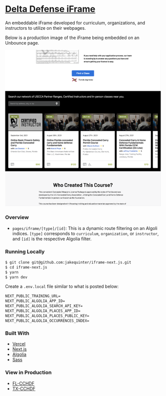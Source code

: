# [Delta Defense iFrame](https://iframe-next-js.vercel.app/)

An embeddable iFrame developed for curriculum, organizations, and instructors to utilize on their webpages.

Below is a production image of the iFrame being embedded on an Unbounce page.

<img src="public/images/README_displayimage.png" />

### Overview

- `pages/iframe/[type]/[id]`: This is a dynamic route filtering on an Algoli indices. `[type]` corresponds to `curriculum`, `organization`, or `instructor`, and `[id]` is the respective Algolia filter.

### Running Locally

```
$ git clone git@github.com:jakequinter/iframe-next.js.git
$ cd iframe-next.js
$ yarn
$ yarn dev
```

Create a `.env.local` file similar to what is posted below:

```
NEXT_PUBLIC_TRAINING_URL=
NEXT_PUBLIC_ALGOLIA_APP_ID=
NEXT_PUBLIC_ALGOLIA_SEARCH_API_KEY=
NEXT_PUBLIC_ALGOLIA_PLACES_APP_ID=
NEXT_PUBLIC_ALGOLIA_PLACES_PUBLIC_KEY=
NEXT_PUBLIC_ALGOLIA_OCCURRENCES_INDEX=
```

### Built With

- [Vercel](https://vercel.com/)
- [Next.js](https://nextjs.org/)
- [Algolia](https://www.algolia.com/)
- [Sass](https://sass-lang.com/)

### View in Production

- [FL-CCHDF](https://www.usconcealedcarry.com/uscca-info/product/florida-license-to-carry-course/)
- [TX-CCHDF](https://www.usconcealedcarry.com/uscca-info/product/texas-license-to-carry-course/)
